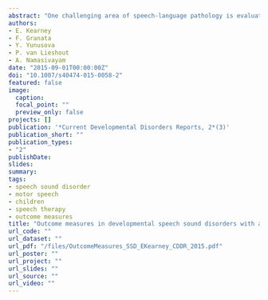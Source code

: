 ```yaml
---
abstract: "One challenging area of speech-language pathology is evaluating treatment change in children with speech sound disorder (SSD) with a motor basis. A clinician’s knowledge and use of outcome measures following treatment are central to evidence-based practice. This narrative review evaluates the use of outcome measures to assess treatment change in motor-based SSDs. Seven databases were searched to identify studies reporting outcomes of treatment in SSDs between 1985 and 2014. Sixty-six studies were identified for analysis, and reported outcome measures were categorized within the International Classification of Functioning, Disability and Health framework (ICF-CY). The majority of studies used perceptual methods (despite their limitations) to evaluate change at the impairment level of the ICF-CY and only three studies examined participation level factors. Accurate outcome measures that reflect the underlying deficit of the SSD as well as activity/participation level factors need to be implemented to document intervention success in this population."
authors:
- E. Kearney
- F. Granata
- Y. Yunusova
- P. van Lieshout
- A. Namasivayam
date: "2015-09-01T00:00:00Z"
doi: "10.1007/s40474-015-0058-2"
featured: false
image:
  caption: 
  focal_point: ""
  preview_only: false
projects: []
publication: '*Current Developmental Disorders Reports, 2*(3)'
publication_short: ""
publication_types:
- "2"
publishDate:
slides: 
summary:
tags:
- speech sound disorder
- motor speech
- children
- speech therapy
- outcome measures
title: "Outcome measures in developmental speech sound disorders with a motor basis"
url_code: ""
url_dataset: ""
url_pdf: "/files/OutcomeMeasures_SSD_EKearney_CDDR_2015.pdf"
url_poster: ""
url_project: ""
url_slides: ""
url_source: ""
url_video: ""
---
```


